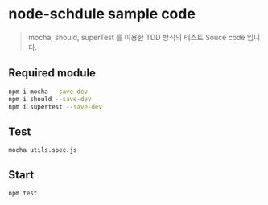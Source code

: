 # node-schdule sample code
> mocha, should, superTest 를 이용한 TDD 방식의 테스트 Souce code 입니다.

## Required module

```sh
npm i mocha --save-dev
npm i should --save-dev
npm i supertest --save-dev

```

## Test
```
mocha utils.spec.js
```


## Start
```sh
npm test
```


